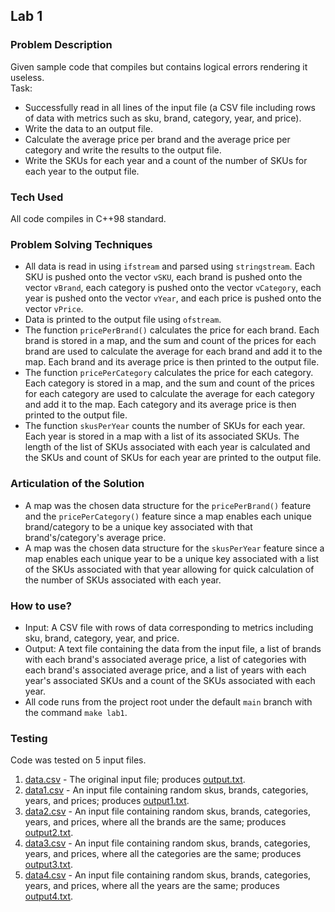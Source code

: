 ## Lab 1

### Problem Description

Given sample code that compiles but contains logical errors rendering it useless.  
Task:
- Successfully read in all lines of the input file (a CSV file including rows of data with metrics such as sku, brand, category, year, and price).
- Write the data to an output file.
- Calculate the average price per brand and the average price per category and write the results to the output file. 
- Write the SKUs for each year and a count of the number of SKUs for each year to the output file. 

### Tech Used

All code compiles in C++98 standard.

### Problem Solving Techniques

- All data is read in using ```ifstream``` and parsed using ```stringstream```. Each SKU is pushed onto the vector ```vSKU```, each brand is pushed onto the vector ```vBrand```, each category is pushed onto the vector ```vCategory```, each year is pushed onto the vector ```vYear```, and each price is pushed onto the vector ```vPrice```. 
- Data is printed to the output file using ```ofstream```.
- The function ```pricePerBrand()``` calculates the price for each brand. Each brand is stored in a map, and the sum and count of the prices for each brand are used to calculate the average for each brand and add it to the map. Each brand and its average price is then printed to the output file. 
- The function ```pricePerCategory``` calculates the price for each category. Each category is stored in a map, and the sum and count of the prices for each category are used to calculate the average for each category and add it to the map. Each category and its average price is then printed to the output file. 
- The function ```skusPerYear``` counts the number of SKUs for each year. Each year is stored in a map with a list of its associated SKUs. The length of the list of SKUs associated with each year is calculated and the SKUs and count of SKUs for each year are printed to the output file. 

### Articulation of the Solution

- A map was the chosen data structure for the ```pricePerBrand()``` feature and the ```pricePerCategory()``` feature since a map enables each unique brand/category to be a unique key associated with that brand's/category's average price. 
- A map was the chosen data structure for the ```skusPerYear``` feature since a map enables each unique year to be a unique key associated with a list of the SKUs associated with that year allowing for quick calculation of the number of SKUs associated with each year. 

### How to use?

- Input: A CSV file with rows of data corresponding to metrics including sku, brand, category, year, and price.
- Output: A text file containing the data from the input file, a list of brands with each brand's associated average price, a list of categories with each brand's associated average price, and a list of years with each year's associated SKUs and a count of the SKUs associated with each year. 
- All code runs from the project root under the default ```main``` branch with the command ```make lab1```.

### Testing

Code was tested on 5 input files.
1. [data.csv](data.csv) - The original input file; produces [output.txt](output.txt).
2. [data1.csv](data1.csv) - An input file containing random skus, brands, categories, years, and prices; produces [output1.txt](output1.txt).
3. [data2.csv](data2.csv) - An input file containing random skus, brands, categories, years, and prices, where all the brands are the same; produces [output2.txt](output2.txt).
4. [data3.csv](data3.csv) - An input file containing random skus, brands, categories, years, and prices, where all the categories are the same; produces [output3.txt](output3.txt). 
5. [data4.csv](data4.csv) - An input file containing random skus, brands, categories, years, and prices, where all the years are the same; produces [output4.txt](output4.txt).
